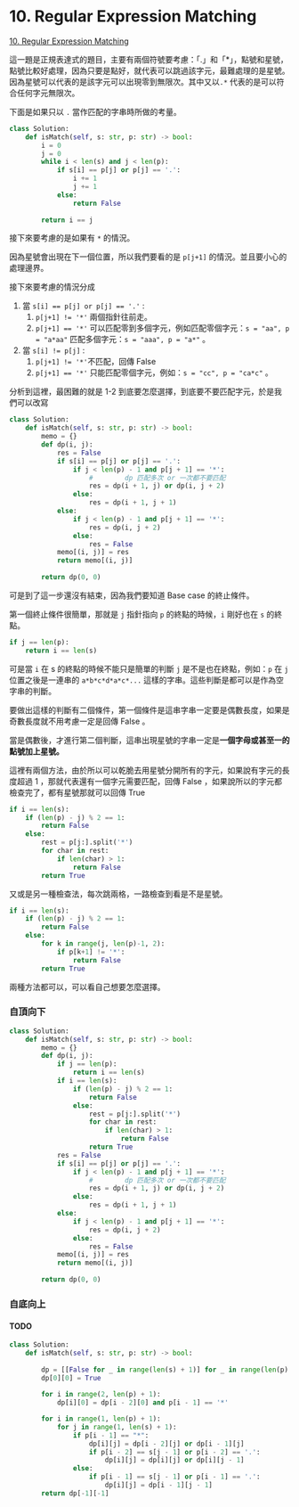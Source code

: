 # 10. Regular Expression Matching

[10. Regular Expression Matching](https://leetcode.com/problems/regular-expression-matching/)

這一題是正規表達式的題目，主要有兩個符號要考慮：「.」和「\*」，點號和星號，點號比較好處理，因為只要是點好，就代表可以跳過該字元，最難處理的是星號。因為星號可以代表的是該字元可以出現零到無限次。其中又以`.*` 代表的是可以符合任何字元無限次。

下面是如果只以 `.` 當作匹配的字串時所做的考量。

```python
class Solution:
    def isMatch(self, s: str, p: str) -> bool:
        i = 0
        j = 0
        while i < len(s) and j < len(p):
            if s[i] == p[j] or p[j] == '.':
                i += 1
                j += 1
            else:
                return False
            
        return i == j
```

接下來要考慮的是如果有 `*` 的情況。

因為星號會出現在下一個位置，所以我們要看的是 `p[j+1]` 的情況。並且要小心的處理邊界。

接下來要考慮的情況分成

1. 當 `s[i] == p[j] or p[j] == '.'` :
   1. `p[j+1] != '*'` 兩個指針往前走。
   2. `p[j+1] == '*'` 可以匹配零到多個字元，例如匹配零個字元：`s = "aa", p = "a*aa"`  匹配多個字元：`s = "aaa", p = "a*"` 。
2. 當 `s[i] != p[j]` :
   1. `p[j+1] != '*'`不匹配，回傳 False
   2. `p[j+1] == '*'` 只能匹配零個字元，例如：`s = "cc", p = "ca*c"` 。

分析到這裡，最困難的就是 1-2 到底要怎麼選擇，到底要不要匹配字元，於是我們可以改寫

```python
class Solution:
    def isMatch(self, s: str, p: str) -> bool:
        memo = {}
        def dp(i, j):
            res = False
            if s[i] == p[j] or p[j] == '.':
                if j < len(p) - 1 and p[j + 1] == '*':
                    #        dp 匹配多次 or 一次都不要匹配
                    res = dp(i + 1, j) or dp(i, j + 2)
                else:
                    res = dp(i + 1, j + 1)
            else:
                if j < len(p) - 1 and p[j + 1] == '*':
                    res = dp(i, j + 2)
                else:
                    res = False
            memo[(i, j)] = res
            return memo[(i, j)]
            
        return dp(0, 0)
```

可是到了這一步還沒有結束，因為我們要知道 Base case 的終止條件。

第一個終止條件很簡單，那就是 `j` 指針指向 `p` 的終點的時候，`i` 剛好也在 `s` 的終點。

```python
if j == len(p):
    return i == len(s)
```

可是當 `i` 在 s 的終點的時候不能只是簡單的判斷 `j` 是不是也在終點，例如：`p` 在 `j` 位置之後是一連串的 `a*b*c*d*a*c*...` 這樣的字串。這些判斷是都可以是作為空字串的判斷。

要做出這樣的判斷有二個條件，第一個條件是這串字串一定要是偶數長度，如果是奇數長度就不用考慮一定是回傳 False 。

當是偶數後，才進行第二個判斷，這串出現星號的字串一定是**一個字母或甚至一的點號加上星號。**

這裡有兩個方法，由於所以可以乾脆去用星號分開所有的字元，如果說有字元的長度超過 1 ，那就代表還有一個字元需要匹配，回傳 False ，如果說所以的字元都檢查完了，都有星號那就可以回傳 True 

```python
if i == len(s):
    if (len(p) - j) % 2 == 1:
        return False
    else:
        rest = p[j:].split('*')
        for char in rest:
            if len(char) > 1:
                return False
        return True
```

又或是另一種檢查法，每次跳兩格，一路檢查到看是不是星號。

```python
if i == len(s):
    if (len(p) - j) % 2 == 1:
        return False
    else:           
        for k in range(j, len(p)-1, 2):
            if p[k+1] != '*':
                return False
        return True
```

兩種方法都可以，可以看自己想要怎麼選擇。

### 自頂向下

```python
class Solution:
    def isMatch(self, s: str, p: str) -> bool:
        memo = {}
        def dp(i, j):
            if j == len(p):
                return i == len(s)
            if i == len(s):
                if (len(p) - j) % 2 == 1:
                    return False
                else:
                    rest = p[j:].split('*')
                    for char in rest:
                        if len(char) > 1:
                            return False
                    return True
            res = False
            if s[i] == p[j] or p[j] == '.':
                if j < len(p) - 1 and p[j + 1] == '*':
                    #        dp 匹配多次 or 一次都不要匹配
                    res = dp(i + 1, j) or dp(i, j + 2)
                else:
                    res = dp(i + 1, j + 1)
            else:
                if j < len(p) - 1 and p[j + 1] == '*':
                    res = dp(i, j + 2)
                else:
                    res = False
            memo[(i, j)] = res
            return memo[(i, j)]
            
        return dp(0, 0)
```

### 自底向上

#### TODO

```python
class Solution:
    def isMatch(self, s: str, p: str) -> bool:
        
        dp = [[False for _ in range(len(s) + 1)] for _ in range(len(p) + 1)]
        dp[0][0] = True
        
        for i in range(2, len(p) + 1):
            dp[i][0] = dp[i - 2][0] and p[i - 1] == '*'

        for i in range(1, len(p) + 1):
            for j in range(1, len(s) + 1):
                if p[i - 1] == "*":
                    dp[i][j] = dp[i - 2][j] or dp[i - 1][j]
                    if p[i - 2] == s[j - 1] or p[i - 2] == '.':
                        dp[i][j] = dp[i][j] or dp[i][j - 1]
                else:
                    if p[i - 1] == s[j - 1] or p[i - 1] == '.':
                        dp[i][j] = dp[i - 1][j - 1]
        return dp[-1][-1]
```


